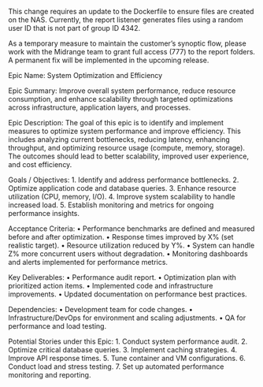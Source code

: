 
This change requires an update to the Dockerfile to ensure files are created on the NAS. Currently, the report listener generates files using a random user ID that is not part of group ID 4342.

As a temporary measure to maintain the customer’s synoptic flow, please work with the Midrange team to grant full access (777) to the report folders. A permanent fix will be implemented in the upcoming release.

Epic Name: System Optimization and Efficiency

Epic Summary: Improve overall system performance, reduce resource consumption, and enhance scalability through targeted optimizations across infrastructure, application layers, and processes.

Epic Description:
The goal of this epic is to identify and implement measures to optimize system performance and improve efficiency. This includes analyzing current bottlenecks, reducing latency, enhancing throughput, and optimizing resource usage (compute, memory, storage). The outcomes should lead to better scalability, improved user experience, and cost efficiency.

Goals / Objectives:
	1.	Identify and address performance bottlenecks.
	2.	Optimize application code and database queries.
	3.	Enhance resource utilization (CPU, memory, I/O).
	4.	Improve system scalability to handle increased load.
	5.	Establish monitoring and metrics for ongoing performance insights.

Acceptance Criteria:
	•	Performance benchmarks are defined and measured before and after optimization.
	•	Response times improved by X% (set realistic target).
	•	Resource utilization reduced by Y%.
	•	System can handle Z% more concurrent users without degradation.
	•	Monitoring dashboards and alerts implemented for performance metrics.

Key Deliverables:
	•	Performance audit report.
	•	Optimization plan with prioritized action items.
	•	Implemented code and infrastructure improvements.
	•	Updated documentation on performance best practices.

Dependencies:
	•	Development team for code changes.
	•	Infrastructure/DevOps for environment and scaling adjustments.
	•	QA for performance and load testing.

Potential Stories under this Epic:
	1.	Conduct system performance audit.
	2.	Optimize critical database queries.
	3.	Implement caching strategies.
	4.	Improve API response times.
	5.	Tune container and VM configurations.
	6.	Conduct load and stress testing.
	7.	Set up automated performance monitoring and reporting.

